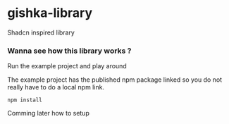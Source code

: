 # gishka-library

Shadcn inspired library

### Wanna see how this library works ?

Run the example project and play around

The example project has the published npm package linked so you do not really have to do a local npm link.

```
npm install
```

Comming later how to setup
